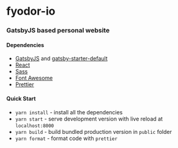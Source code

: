 # fyodor-io
### GatsbyJS based personal website

#### Dependencies
* [GatsbyJS](https://www.gatsbyjs.org) and [gatsby-starter-default](https://www.gatsbyjs.org/starters/gatsby-starter-default)
* [React](https://reactjs.org/)
* [Sass](https://sass-lang.com/)
* [Font Awesome](https://fontawesome.com/)
* [Prettier](https://prettier.io/)

#### Quick Start
* `yarn install` - install all the dependencies 
* `yarn start` - serve development version with live reload at `localhost:8000`
* `yarn build` - build bundled production version in `public` folder
* `yarn format` - format code with `prettier`

